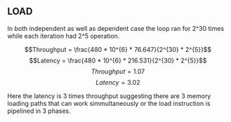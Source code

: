 ## LOAD

In both independent as well as dependent case the loop ran for 2^30 times while each iteration had 2^5 operation.

$$Throughput = \frac{480 * 10^{6} * 76.647}{2^{30} * 2^{5}}$$
$$Latency = \frac{480 * 10^{6} * 216.531}{2^{30} * 2^{5}}$$
$$Throughput = 1.07$$
$$Latency = 3.02$$

Here the latency is 3 times throughput suggesting there are 3 memory loading paths that can work simmultaneously or the load instruction is pipelined in 3 phases.

